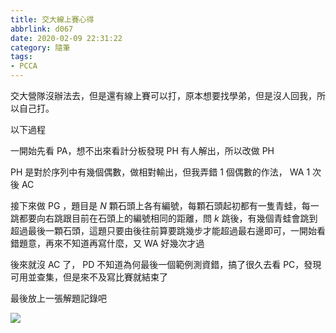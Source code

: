 ```yaml
---
title: 交大線上賽心得
abbrlink: d067
date: 2020-02-09 22:31:22
category: 隨筆
tags:
- PCCA
---
```

交大營隊沒辦法去，但是還有線上賽可以打，原本想要找學弟，但是沒人回我，所以自己打。
<!-- more -->
以下過程

一開始先看 PA，想不出來看計分板發現 PH 有人解出，所以改做 PH

PH 是對於序列中有幾個偶數，做相對輸出，但我弄錯 1 個偶數的作法， WA 1 次後 AC

接下來做 PG ，題目是 $N$ 顆石頭上各有編號，每顆石頭起初都有一隻青蛙，每一跳都要向右跳跟目前在石頭上的編號相同的距離，問 $k$ 跳後，有幾個青蛙會跳到超過最後一顆石頭，這題只要由後往前算要跳幾步才能超過最右邊即可，一開始看錯題意，再來不知道再寫什麼，又 WA 好幾次才過

後來就沒 AC 了， PD 不知道為何最後一個範例測資錯，搞了很久去看 PC，發現可用並查集，但是來不及寫比賽就結束了

最後放上一張解題記錄吧

![](https://i.imgur.com/sMbB1WX.jpg)